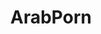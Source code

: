 ---
title: ArabPorn
crosslinks:
- AmateursVideos
- RepressedGoneWild
- SauceForGif
- ThatPerfectAss
---